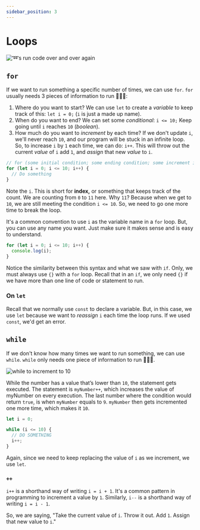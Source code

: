 ```yaml
---
sidebar_position: 3
---
```


# Loops

![➿s run code over and over again](/img/loop.png)

## `for`

If we want to run something a specific number of times, we can use `for`. `for` usually needs 3 pieces of information to run 🏃🏽‍♂️:

1. Where do you want to start? We can use `let` to create a _variable_ to keep track of this: `let i = 0;` (`i` is just a made up name).
2. When do you want to end? We can set some _conditional_: `i <= 10;` Keep going until `i` reaches `10` (_boolean_).
3. How much do you want to _increment_ by each time? If we don't update `i`, we'll never reach `10`, and our program will be stuck in an infinite loop. So, to increase `i` by `1` each time, we can do: `i++`. This will throw out the current _value_ of `i` add `1`, and _assign_ that new _value_ to `i`.

```js
// for (some initial condition; some ending condition; some increment interval)
for (let i = 0; i <= 10; i++) {
  // Do something
}
```

Note the `i`. This is short for **index,** or something that keeps track of the count. We are counting from `0` to `11` here. Why `11`? Because when we get to `10`, we are still meeting the condition `i <= 10`. So, we need to go one more time to break the loop.

It's a common convention to use `i` as the variable name in a `for` loop. But, you can use any name you want. Just make sure it makes sense and is easy to understand.

```js
for (let i = 0; i <= 10; i++) {
  console.log(i);
}
```

Notice the similarity between this syntax and what we saw with `if`. Only, we must always use `{}` with a `for` loop. Recall that in an `if`, we only need `{}` if we have more than one line of code or statement to run.

### On `let`

Recall that we normally use `const` to declare a variable. But, in this case, we use `let` because we want to _reassign_ `i` each time the loop runs. If we used `const`, we'd get an error.

## `while`

If we don't know how many times we want to run something, we can use `while`. `while` only needs one piece of information to run 🏃🏽‍♂️.

![`while` to increment to `10`](/img/while.png)

While the number has a value that’s lower than `10`, the statement gets executed. The statement is `myNumber++`, which increases the value of myNumber on every execution. The last number where the condition would return `true`, is when `myNumber` equals to `9`. `myNumber` then gets incremented one more time, which makes it `10`.

```js
let i = 0;

while (i <= 10) {
  // DO SOMETHING
  i++;
}
```

Again, since we need to keep replacing the value of `i` as we increment, we use `let`.

### `++`

`i++` is a shorthand way of writing `i = i + 1`. It's a common pattern in programming to increment a value by `1`. Similarly, `i--` is a shorthand way of writing `i = i - 1`.

So, we are saying, "Take the current value of `i`. Throw it out. Add `1`. Assign that new value to `i`."
